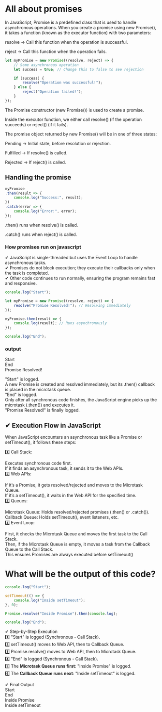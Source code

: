 # All about promises

In JavaScript, Promise is a predefined class that is used to handle asynchronous operations. When you create a promise using new Promise(), it takes a function (known as the executor function) with two parameters:

resolve → Call this function when the operation is successful.

reject → Call this function when the operation fails.

```javascript
let myPromise = new Promise((resolve, reject) => {
    // Some asynchronous operation
    let success = true; // Change this to false to see rejection

    if (success) {
        resolve("Operation was successful!");
    } else {
        reject("Operation failed!");
    }
});
```
The Promise constructor (new Promise()) is used to create a promise.

Inside the executor function, we either call resolve() (if the operation succeeds) or reject() (if it fails).

The promise object returned by new Promise() will be in one of three states:

Pending → Initial state, before resolution or rejection.

Fulfilled → If resolve() is called.

Rejected → If reject() is called.

## Handling the promise

```javascript
myPromise
.then(result => {
    console.log("Success:", result);
})
.catch(error => {
    console.log("Error:", error);
});
```

.then() runs when resolve() is called.

.catch() runs when reject() is called.

### How promises run on javascript
✔ JavaScript is single-threaded but uses the Event Loop to handle asynchronous tasks.<br />
✔ Promises do not block execution; they execute their callbacks only when the task is completed.<br />
✔ Other code continues to run normally, ensuring the program remains fast and responsive.<br />

```javascript
console.log("Start");

let myPromise = new Promise((resolve, reject) => {
    resolve("Promise Resolved!"); // Resolving immediately
});

myPromise.then(result => {
    console.log(result); // Runs asynchronously
});

console.log("End");
```

### output

Start<br />
End<br />
Promise Resolved!<br />

"Start" is logged.<br />
A new Promise is created and resolved immediately, but its .then() callback is placed in the microtask queue.<br />
"End" is logged.<br />
Only after all synchronous code finishes, the JavaScript engine picks up the microtask (.then()) and executes it.<br />
"Promise Resolved!" is finally logged.<br />

## ✔ Execution Flow in JavaScript
When JavaScript encounters an asynchronous task like a Promise or setTimeout(), it follows these steps:

1️⃣ Call Stack:

Executes synchronous code first.<br />
If it finds an asynchronous task, it sends it to the Web APIs.<br />
2️⃣ Web APIs:

If it’s a Promise, it gets resolved/rejected and moves to the Microtask Queue.<br />
If it’s a setTimeout(), it waits in the Web API for the specified time.<br />
3️⃣ Queues:

Microtask Queue: Holds resolved/rejected promises (.then() or .catch()).<br />
Callback Queue: Holds setTimeout(), event listeners, etc.<br />
4️⃣ Event Loop:

First, it checks the Microtask Queue and moves the first task to the Call Stack.<br />
Then, if the Microtask Queue is empty, it moves a task from the Callback Queue to the Call Stack.<br />
This ensures Promises are always executed before setTimeout()<br />

# What will be the output of this code?

```javascript
console.log("Start");

setTimeout(() => {
    console.log("Inside setTimeout");
}, 0);

Promise.resolve("Inside Promise").then(console.log);

console.log("End");
```

✔ Step-by-Step Execution <br />
1️⃣ "Start" is logged (Synchronous - Call Stack). <br />
2️⃣ setTimeout() moves to Web API, then to Callback Queue.<br />
3️⃣ Promise.resolve() moves to Web API, then to Microtask Queue.<br />
4️⃣ "End" is logged (Synchronous - Call Stack). <br />
5️⃣ The **Microtask Queue runs first**: "Inside Promise" is logged. <br />
6️⃣ The **Callback Queue runs next**: "Inside setTimeout" is logged. <br />

✔ Final Output <br />
Start <br />
End<br />
Inside Promise<br />
Inside setTimeout<br />
